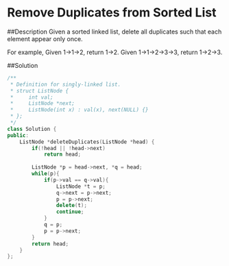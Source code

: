 Remove Duplicates from Sorted List
======

##Description
Given a sorted linked list, delete all duplicates such that each element appear only once.

For example,
Given 1->1->2, return 1->2.
Given 1->1->2->3->3, return 1->2->3.

##Solution
```cpp
/**
 * Definition for singly-linked list.
 * struct ListNode {
 *     int val;
 *     ListNode *next;
 *     ListNode(int x) : val(x), next(NULL) {}
 * };
 */
class Solution {
public:
    ListNode *deleteDuplicates(ListNode *head) {
        if(!head || !head->next)
            return head;
        
        ListNode *p = head->next, *q = head;
        while(p){
            if(p->val == q->val){
                ListNode *t = p;
                q->next = p->next;
                p = p->next;
                delete(t);
                continue;
            }
            q = p;
            p = p->next;
        }
        return head;
    }
};
```

